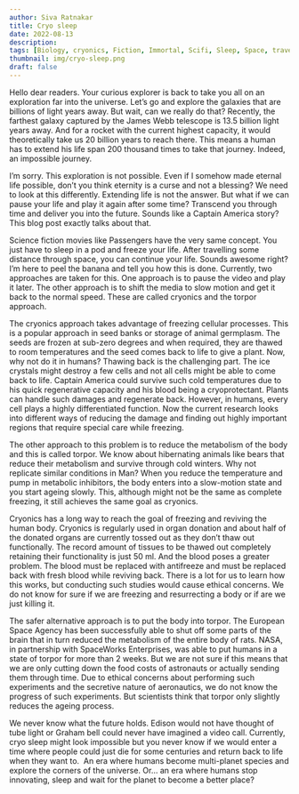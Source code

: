 ```yaml
---
author: Siva Ratnakar
title: Cryo sleep
date: 2022-08-13
description: 
tags: [Biology, cryonics, Fiction, Immortal, Scifi, Sleep, Space, travel]
thumbnail: img/cryo-sleep.png
draft: false
---
```


Hello dear readers. Your curious explorer is back to take you all on an exploration far into the universe. Let’s go and explore the galaxies that are billions of light years away. But wait, can we really do that? Recently, the farthest galaxy captured by the James Webb telescope is 13.5 billion light years away. And for a rocket with the current highest capacity, it would theoretically take us 20 billion years to reach there. This means a human has to extend his life span 200 thousand times to take that journey. Indeed, an impossible journey.

I’m sorry. This exploration is not possible. Even if I somehow made eternal life possible, don’t you think eternity is a curse and not a blessing? We need to look at this differently. Extending life is not the answer. But what if we can pause your life and play it again after some time? Transcend you through time and deliver you into the future. Sounds like a Captain America story? This blog post exactly talks about that.

Science fiction movies like Passengers have the very same concept. You just have to sleep in a pod and freeze your life. After travelling some distance through space, you can continue your life. Sounds awesome right? I’m here to peel the banana and tell you how this is done. Currently, two approaches are taken for this. One approach is to pause the video and play it later. The other approach is to shift the media to slow motion and get it back to the normal speed. These are called cryonics and the torpor approach.

The cryonics approach takes advantage of freezing cellular processes. This is a popular approach in seed banks or storage of animal germplasm. The seeds are frozen at sub-zero degrees and when required, they are thawed to room temperatures and the seed comes back to life to give a plant. Now, why not do it in humans? Thawing back is the challenging part. The ice crystals might destroy a few cells and not all cells might be able to come back to life. Captain America could survive such cold temperatures due to his quick regenerative capacity and his blood being a cryoprotectant. Plants can handle such damages and regenerate back. However, in humans, every cell plays a highly differentiated function. Now the current research looks into different ways of reducing the damage and finding out highly important regions that require special care while freezing.

The other approach to this problem is to reduce the metabolism of the body and this is called torpor. We know about hibernating animals like bears that reduce their metabolism and survive through cold winters. Why not replicate similar conditions in Man? When you reduce the temperature and pump in metabolic inhibitors, the body enters into a slow-motion state and you start ageing slowly. This, although might not be the same as complete freezing, it still achieves the same goal as cryonics.

Cryonics has a long way to reach the goal of freezing and reviving the human body. Cryonics is regularly used in organ donation and about half of the donated organs are currently tossed out as they don’t thaw out functionally. The record amount of tissues to be thawed out completely retaining their functionality is just 50 ml. And the blood poses a greater problem. The blood must be replaced with antifreeze and must be replaced back with fresh blood while reviving back. There is a lot for us to learn how this works, but conducting such studies would cause ethical concerns. We do not know for sure if we are freezing and resurrecting a body or if are we just killing it.

The safer alternative approach is to put the body into torpor. The European Space Agency has been successfully able to shut off some parts of the brain that in turn reduced the metabolism of the entire body of rats. NASA, in partnership with SpaceWorks Enterprises, was able to put humans in a state of torpor for more than 2 weeks. But we are not sure if this means that we are only cutting down the food costs of astronauts or actually sending them through time. Due to ethical concerns about performing such experiments and the secretive nature of aeronautics, we do not know the progress of such experiments. But scientists think that torpor only slightly reduces the ageing process.

We never know what the future holds. Edison would not have thought of tube light or Graham bell could never have imagined a video call. Currently, cryo sleep might look impossible but you never know if we would enter a time where people could just die for some centuries and return back to life when they want to.  An era where humans become multi-planet species and explore the corners of the universe. Or… an era where humans stop innovating, sleep and wait for the planet to become a better place?
